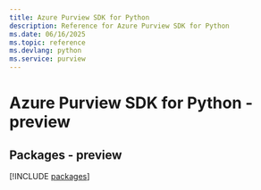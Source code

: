 ```yaml
---
title: Azure Purview SDK for Python
description: Reference for Azure Purview SDK for Python
ms.date: 06/16/2025
ms.topic: reference
ms.devlang: python
ms.service: purview
---
```

# Azure Purview SDK for Python - preview
## Packages - preview
[!INCLUDE [packages](purview-index.md)]